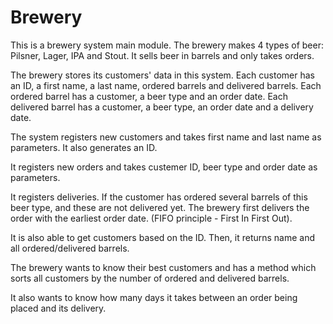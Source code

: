 # Brewery

This is a brewery system main module. The brewery makes 4 types of beer: Pilsner, Lager, IPA and Stout. It sells beer in barrels and only takes orders. 

The brewery stores its customers' data in this system. Each customer has an ID, a first name, a last name, ordered barrels and delivered barrels. Each ordered barrel has  a customer, a beer type and an order date. Each delivered barrel has a customer, a beer type, an order date and a delivery date. 

The system registers new customers and takes first name and last name as parameters. It also generates an ID. 

It registers new orders and takes custemer ID, beer type and order date as parameters.

It registers deliveries. If the customer has ordered several barrels of this beer type, and these are not delivered yet. The brewery first delivers the order with the earliest order date. (FIFO principle  - First In First Out). 

It is also able to get customers based on the ID. Then, it returns name and all ordered/delivered barrels.

The brewery wants to know their best customers and has a method which sorts all customers by the number of ordered and delivered barrels.

It also wants to know how many days it takes between an order being placed and its delivery.
